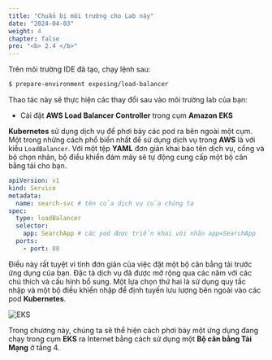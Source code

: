 ```yaml
---
title: "Chuẩn bị môi trường cho Lab này"
date: "2024-04-03"
weight: 4
chapter: false
pre: "<b> 2.4 </b>"
---
```


Trên môi trường IDE đã tạo, chạy lệnh sau:

```bash
$ prepare-environment exposing/load-balancer
```

Thao tác này sẽ thực hiện các thay đổi sau vào môi trường lab của bạn:
- Cài đặt **AWS Load Balancer Controller** trong cụm **Amazon EKS**


**Kubernetes** sử dụng dịch vụ để phơi bày các pod ra bên ngoài một cụm. Một trong những cách phổ biến nhất để sử dụng dịch vụ trong **AWS** là với kiểu `LoadBalancer`. Với một tệp **YAML** đơn giản khai báo tên dịch vụ, cổng và bộ chọn nhãn, bộ điều khiển đám mây sẽ tự động cung cấp một bộ cân bằng tải cho bạn.

```yaml
apiVersion: v1
kind: Service
metadata:
  name: search-svc # tên của dịch vụ của chúng ta
spec:
  type: loadBalancer
  selector:
    app: SearchApp # các pod được triển khai với nhãn app=SearchApp
  ports:
    - port: 80
```

Điều này rất tuyệt vì tính đơn giản của việc đặt một bộ cân bằng tải trước ứng dụng của bạn. Đặc tả dịch vụ đã được mở rộng qua các năm với các chú thích và cấu hình bổ sung. Một lựa chọn thứ hai là sử dụng quy tắc nhập và một bộ điều khiển nhập để định tuyến lưu lượng bên ngoài vào các pod **Kubernetes**.

![EKS](../../../images/1/00013.png?featherlight=false&width=60pc)

Trong chương này, chúng ta sẽ thể hiện cách phơi bày một ứng dụng đang chạy trong cụm **EKS** ra Internet bằng cách sử dụng một **Bộ cân bằng Tải Mạng** ở tầng 4.
